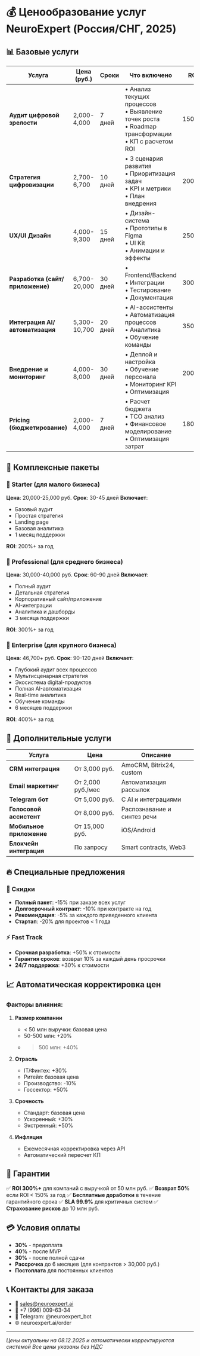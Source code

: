 # 💰 Ценообразование услуг NeuroExpert (Россия/СНГ, 2025)

## 📊 Базовые услуги

| Услуга | Цена (руб.) | Сроки | Что включено | ROI |
|--------|-------------|-------|--------------|-----|
| **Аудит цифровой зрелости** | 2,000-4,000 | 7 дней | • Анализ текущих процессов<br>• Выявление точек роста<br>• Roadmap трансформации<br>• КП с расчетом ROI | 150%+ |
| **Стратегия цифровизации** | 2,700-6,700 | 10 дней | • 3 сценария развития<br>• Приоритизация задач<br>• KPI и метрики<br>• План внедрения | 200%+ |
| **UX/UI Дизайн** | 4,000-9,300 | 15 дней | • Дизайн-система<br>• Прототипы в Figma<br>• UI Kit<br>• Анимации и эффекты | 250%+ |
| **Разработка (сайт/приложение)** | 6,700-20,000 | 30 дней | • Frontend/Backend<br>• Интеграции<br>• Тестирование<br>• Документация | 300%+ |
| **Интеграция AI/автоматизация** | 5,300-10,700 | 20 дней | • AI-ассистенты<br>• Автоматизация процессов<br>• Аналитика<br>• Обучение команды | 350%+ |
| **Внедрение и мониторинг** | 4,000-8,000 | 30 дней | • Деплой и настройка<br>• Обучение персонала<br>• Мониторинг KPI<br>• Оптимизация | 200%+ |
| **Pricing (бюджетирование)** | 2,000-4,000 | 7 дней | • Расчет бюджета<br>• TCO анализ<br>• Финансовое моделирование<br>• Оптимизация затрат | 180%+ |

## 🎯 Комплексные пакеты

### 🥉 Starter (для малого бизнеса)
**Цена**: 20,000-25,000 руб.
**Срок**: 30-45 дней
**Включает**:
- Базовый аудит
- Простая стратегия
- Landing page
- Базовая аналитика
- 1 месяц поддержки

**ROI**: 200%+ за год

### 🥈 Professional (для среднего бизнеса)
**Цена**: 30,000-40,000 руб.
**Срок**: 60-90 дней
**Включает**:
- Полный аудит
- Детальная стратегия
- Корпоративный сайт/приложение
- AI-интеграции
- Аналитика и дашборды
- 3 месяца поддержки

**ROI**: 300%+ за год

### 🥇 Enterprise (для крупного бизнеса)
**Цена**: 46,700+ руб.
**Срок**: 90-120 дней
**Включает**:
- Глубокий аудит всех процессов
- Мультисценарная стратегия
- Экосистема digital-продуктов
- Полная AI-автоматизация
- Real-time аналитика
- Обучение команды
- 6 месяцев поддержки

**ROI**: 400%+ за год

## 💎 Дополнительные услуги

| Услуга | Цена | Описание |
|--------|------|----------|
| **CRM интеграция** | От 3,000 руб. | AmoCRM, Bitrix24, custom |
| **Email маркетинг** | От 2,000 руб./мес | Автоматизация рассылок |
| **Telegram бот** | От 5,000 руб. | С AI и интеграциями |
| **Голосовой ассистент** | От 8,000 руб. | Распознавание и синтез речи |
| **Мобильное приложение** | От 15,000 руб. | iOS/Android |
| **Блокчейн интеграция** | По запросу | Smart contracts, Web3 |

## 🔥 Специальные предложения

### 🎁 Скидки
- **Полный пакет**: -15% при заказе всех услуг
- **Долгосрочный контракт**: -10% при контракте на год
- **Рекомендация**: -5% за каждого приведенного клиента
- **Стартап**: -20% для проектов < 1 года

### ⚡ Fast Track
- **Срочная разработка**: +50% к стоимости
- **Гарантия сроков**: возврат 10% за каждый день просрочки
- **24/7 поддержка**: +30% к стоимости

## 📈 Автоматическая корректировка цен

### Факторы влияния:
1. **Размер компании**
   - < 50 млн выручки: базовая цена
   - 50-500 млн: +20%
   - > 500 млн: +40%

2. **Отрасль**
   - IT/Финтех: +30%
   - Ритейл: базовая цена
   - Производство: -10%
   - Госсектор: +50%

3. **Срочность**
   - Стандарт: базовая цена
   - Ускоренный: +30%
   - Экстренный: +50%

4. **Инфляция**
   - Ежемесячная корректировка через API
   - Автоматический пересчет КП

## 🤝 Гарантии

✅ **ROI 300%+** для компаний с выручкой от 50 млн руб.
✅ **Возврат 50%** если ROI < 150% за год
✅ **Бесплатные доработки** в течение гарантийного срока
✅ **SLA 99.9%** для критичных систем
✅ **Страхование рисков** до 10 млн руб.

## 💳 Условия оплаты

- **30%** - предоплата
- **40%** - после MVP
- **30%** - после полной сдачи
- **Рассрочка** до 6 месяцев (для контрактов > 30,000 руб.)
- **Постоплата** для постоянных клиентов

## 📞 Контакты для заказа

- 📧 sales@neuroexpert.ai
- 📱 +7 (996) 009-63-34
- 💬 Telegram: @neuroexpert_bot
- 🌐 neuroexpert.ai/order

---

*Цены актуальны на 08.12.2025 и автоматически корректируются системой*
*Все цены указаны без НДС*